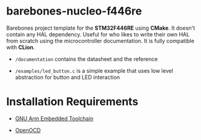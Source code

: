 # barebones-nucleo-f446re

Barebones project template for the **STM32F446RE** using **CMake**. It doesn't contain any HAL dependency. Useful for who likes to write
their own HAL from scratch using the microcontroller documentation. It is fully compatible with **CLion**.

* `/documentation` contains the datasheet and the reference

* `/examples/led_button.c` is a simple example that uses low level abstraction for button and LED interaction

# Installation Requirements

* [GNU Arm Embedded Toolchain](https://developer.arm.com/tools-and-software/open-source-software/developer-tools/gnu-toolchain/gnu-rm/downloads)

* [OpenOCD](https://xpack.github.io/openocd/)
